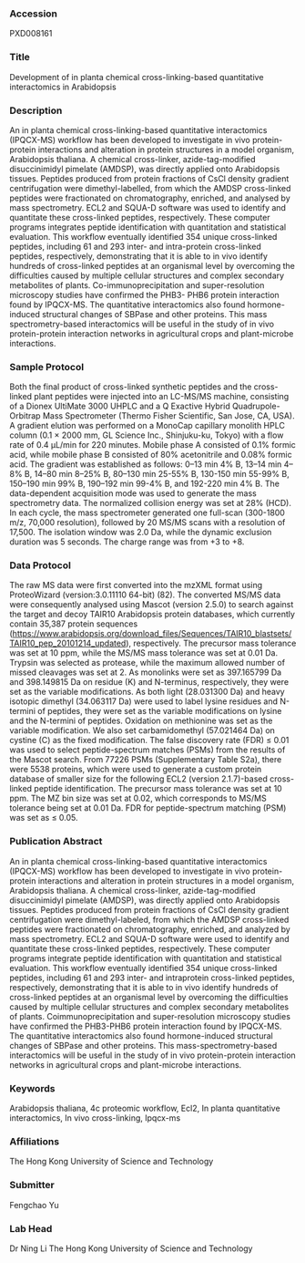 ### Accession
PXD008161

### Title
Development of in planta chemical cross-linking-based quantitative interactomics in Arabidopsis

### Description
An in planta chemical cross-linking-based quantitative interactomics (IPQCX-MS) workflow has been developed to investigate in vivo protein-protein interactions and alteration in protein structures in a model organism, Arabidopsis thaliana. A chemical cross-linker, azide-tag-modified disuccinimidyl pimelate (AMDSP), was directly applied onto Arabidopsis tissues. Peptides produced from protein fractions of CsCl density gradient centrifugation were dimethyl-labelled, from which the AMDSP cross-linked peptides were fractionated on chromatography, enriched, and analysed by mass spectrometry. ECL2 and SQUA-D software was used to identify and quantitate these cross-linked peptides, respectively. These computer programs integrates peptide identification with quantitation and statistical evaluation. This workflow eventually identified 354 unique cross-linked peptides, including 61 and 293 inter- and intra-protein cross-linked peptides, respectively, demonstrating that it is able to in vivo identify hundreds of cross-linked peptides at an organismal level by overcoming the difficulties caused by multiple cellular structures and complex secondary metabolites of plants. Co-immunoprecipitation and super-resolution microscopy studies have confirmed the PHB3- PHB6 protein interaction found by IPQCX-MS. The quantitative interactomics also found hormone-induced structural changes of SBPase and other proteins. This mass spectrometry-based interactomics will be useful in the study of in vivo protein-protein interaction networks in agricultural crops and plant-microbe interactions.

### Sample Protocol
Both the final product of cross-linked synthetic peptides and the cross-linked plant peptides were injected into an LC-MS/MS machine, consisting of a Dionex UltiMate 3000 UHPLC and a Q Exactive Hybrid Quadrupole-Orbitrap Mass Spectrometer (Thermo Fisher Scientific, San Jose, CA, USA). A gradient elution was performed on a MonoCap capillary monolith HPLC column (0.1 × 2000 mm, GL Science Inc., Shinjuku-ku, Tokyo) with a flow rate of 0.4 μL/min for 220 minutes. Mobile phase A consisted of 0.1% formic acid, while mobile phase B consisted of 80% acetonitrile and 0.08% formic acid. The gradient was established as follows: 0–13 min 4% B, 13–14 min 4–8% B, 14–80 min 8–25% B, 80–130 min 25-55% B, 130-150 min 55-99% B, 150–190 min 99% B, 190–192 min 99-4% B, and 192-220 min 4% B. The data-dependent acquisition mode was used to generate the mass spectrometry data. The normalized collision energy was set at 28% (HCD). In each cycle, the mass spectrometer generated one full-scan (300-1800 m/z, 70,000 resolution), followed by 20 MS/MS scans with a resolution of 17,500. The isolation window was 2.0 Da, while the dynamic exclusion duration was 5 seconds. The charge range was from +3 to +8.

### Data Protocol
The raw MS data were first converted into the mzXML format using ProteoWizard (version:3.0.11110 64-bit) (82). The converted MS/MS data were consequently analysed using Mascot (version 2.5.0) to search against the target and decoy TAIR10 Arabidopsis protein databases, which currently contain 35,387 protein sequences (https://www.arabidopsis.org/download_files/Sequences/TAIR10_blastsets/TAIR10_pep_20101214_updated), respectively. The precursor mass tolerance was set at 10 ppm, while the MS/MS mass tolerance was set at 0.01 Da. Trypsin was selected as protease, while the maximum allowed number of missed cleavages was set at 2. As monolinks were set as 397.165799 Da and 398.149815 Da on residue (K) and N-terminus, respectively, they were set as the variable modifications. As both light (28.031300 Da) and heavy isotopic dimethyl (34.063117 Da) were used to label lysine residues and N-termini of peptides, they were set as the variable modifications on lysine and the N-termini of peptides. Oxidation on methionine was set as the variable modification. We also set carbamidomethyl (57.021464 Da) on cystine (C) as the fixed modification. The false discovery rate (FDR)  ≤ 0.01 was used to select peptide-spectrum matches (PSMs) from the results of the Mascot search. From 77226 PSMs (Supplementary Table S2a), there were 5538 proteins, which were used to generate a custom protein database of smaller size for the following ECL2 (version 2.1.7)-based cross-linked peptide identification. The precursor mass tolerance was set at 10 ppm. The MZ bin size was set at 0.02, which corresponds to MS/MS tolerance being set at 0.01 Da. FDR for peptide-spectrum matching (PSM) was set as ≤ 0.05.

### Publication Abstract
An in planta chemical cross-linking-based quantitative interactomics (IPQCX-MS) workflow has been developed to investigate in vivo protein-protein interactions and alteration in protein structures in a model organism, Arabidopsis thaliana. A chemical cross-linker, azide-tag-modified disuccinimidyl pimelate (AMDSP), was directly applied onto Arabidopsis tissues. Peptides produced from protein fractions of CsCl density gradient centrifugation were dimethyl-labeled, from which the AMDSP cross-linked peptides were fractionated on chromatography, enriched, and analyzed by mass spectrometry. ECL2 and SQUA-D software were used to identify and quantitate these cross-linked peptides, respectively. These computer programs integrate peptide identification with quantitation and statistical evaluation. This workflow eventually identified 354 unique cross-linked peptides, including 61 and 293 inter- and intraprotein cross-linked peptides, respectively, demonstrating that it is able to in vivo identify hundreds of cross-linked peptides at an organismal level by overcoming the difficulties caused by multiple cellular structures and complex secondary metabolites of plants. Coimmunoprecipitation and super-resolution microscopy studies have confirmed the PHB3-PHB6 protein interaction found by IPQCX-MS. The quantitative interactomics also found hormone-induced structural changes of SBPase and other proteins. This mass-spectrometry-based interactomics will be useful in the study of in vivo protein-protein interaction networks in agricultural crops and plant-microbe interactions.

### Keywords
Arabidopsis thaliana, 4c proteomic workflow, Ecl2, In planta quantitative interactomics, In vivo cross-linking, Ipqcx-ms

### Affiliations
The Hong Kong University of Science and Technology

### Submitter
Fengchao Yu

### Lab Head
Dr Ning Li
The Hong Kong University of Science and Technology


